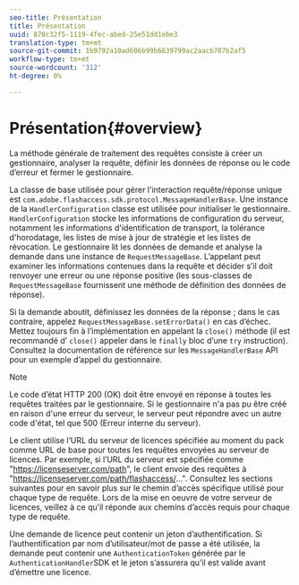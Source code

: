 ```yaml
---
seo-title: Présentation
title: Présentation
uuid: 870c32f5-1119-4fec-abed-25e51dd1ebe3
translation-type: tm+mt
source-git-commit: 1b9792a10ad606b99b6639799ac2aacb707b2af5
workflow-type: tm+mt
source-wordcount: '312'
ht-degree: 0%

---
```



# Présentation{#overview}

La méthode générale de traitement des requêtes consiste à créer un gestionnaire, analyser la requête, définir les données de réponse ou le code d’erreur et fermer le gestionnaire.

La classe de base utilisée pour gérer l&#39;interaction requête/réponse unique est `com.adobe.flashaccess.sdk.protocol.MessageHandlerBase`. Une instance de la `HandlerConfiguration` classe est utilisée pour initialiser le gestionnaire. `HandlerConfiguration` stocke les informations de configuration du serveur, notamment les informations d&#39;identification de transport, la tolérance d&#39;horodatage, les listes de mise à jour de stratégie et les listes de révocation. Le gestionnaire lit les données de demande et analyse la demande dans une instance de `RequestMessageBase`. L’appelant peut examiner les informations contenues dans la requête et décider s’il doit renvoyer une erreur ou une réponse positive (les sous-classes de `RequestMessageBase` fournissent une méthode de définition des données de réponse).

Si la demande aboutit, définissez les données de la réponse ; dans le cas contraire, appelez `RequestMessageBase.setErrorData()` en cas d’échec. Mettez toujours fin à l’implémentation en appelant la `close()` méthode (il est recommandé d’ `close()` appeler dans le `finally` bloc d’une `try` instruction). Consultez la documentation de référence sur les `MessageHandlerBase` API pour un exemple d’appel du gestionnaire.

>[!NOTE]
>
>Le code d’état HTTP 200 (OK) doit être envoyé en réponse à toutes les requêtes traitées par le gestionnaire. Si le gestionnaire n&#39;a pas pu être créé en raison d&#39;une erreur du serveur, le serveur peut répondre avec un autre code d&#39;état, tel que 500 (Erreur interne du serveur).

Le client utilise l’URL du serveur de licences spécifiée au moment du pack comme URL de base pour toutes les requêtes envoyées au serveur de licences. Par exemple, si l’URL du serveur est spécifiée comme &quot;<span></span>https://licenseserver.com/path&quot;, le client envoie des requêtes à &quot;<span></span>https://licenseserver.com/path/flashaccess/...&quot;. Consultez les sections suivantes pour en savoir plus sur le chemin d’accès spécifique utilisé pour chaque type de requête. Lors de la mise en oeuvre de votre serveur de licences, veillez à ce qu’il réponde aux chemins d’accès requis pour chaque type de requête.

Une demande de licence peut contenir un jeton d’authentification. Si l’authentification par nom d’utilisateur/mot de passe a été utilisée, la demande peut contenir une `AuthenticationToken` générée par le `AuthenticationHandler`SDK et le jeton s’assurera qu’il est valide avant d’émettre une licence.

